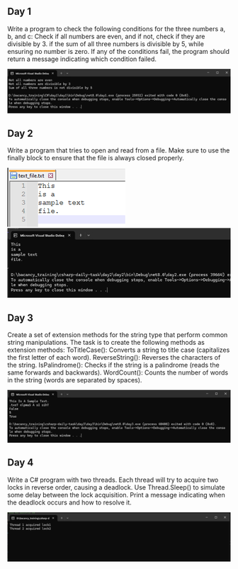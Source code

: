 ## Day 1
Write a program to check the following conditions for the three numbers a, b, and c:
Check if all numbers are even, and if not, check if they are divisible by 3.
if the sum of all three numbers is divisible by 5, while ensuring no number is zero.
If any of the conditions fail, the program should return a message indicating which condition failed.

![day1 ](https://github.com/meghal-bacancy/csharp-daily-task/blob/master/img/day1.png?raw=true)

## Day 2
Write a program that tries to open and read from a file. Make sure to use the finally block to ensure that the file is always closed properly. 

![day2-1](/img/day2_1.png)
![day2-2](/img/day2_2.png)

## Day 3
Create a set of extension methods for the string type that perform common string manipulations. The task is to create the following methods as extension methods:
ToTitleCase(): Converts a string to title case (capitalizes the first letter of each word).
ReverseString(): Reverses the characters of the string.
IsPalindrome(): Checks if the string is a palindrome (reads the same forwards and backwards).
WordCount(): Counts the number of words in the string (words are separated by spaces). 

![day3](/img/day3.png)

## Day 4
Write a C# program with two threads. Each thread will try to acquire two locks in reverse order, causing a deadlock. 
Use Thread.Sleep() to simulate some delay between the lock acquisition. Print a message indicating when the deadlock 
occurs and how to resolve it.

![day3](/img/day4.png)

